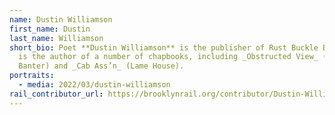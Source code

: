 ```yaml
---
name: Dustin Williamson
first_name: Dustin
last_name: Williamson
short_bio: Poet **Dustin Williamson** is the publisher of Rust Buckle Books. He
  is the author of a number of chapbooks, including _Obstructed View_ (Salacious
  Banter) and _Cab Ass’n_ (Lame House).
portraits:
  - media: 2022/03/dustin-williamson
rail_contributor_url: https://brooklynrail.org/contributor/Dustin-Williamson
---
```

